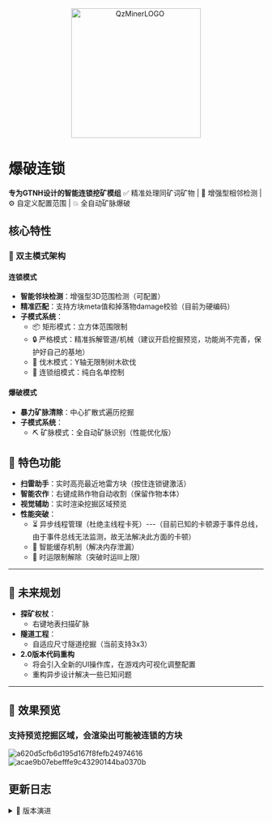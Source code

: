 <div align="center">
  <picture>
      <source media="(prefers-color-scheme: dark)" srcset="https://github.com/user-attachments/assets/7f5187f2-a567-424a-8a3a-dd49ab36b943#gh-dark-mode-only">
      <source media="(prefers-color-scheme: light)" srcset="https://github.com/user-attachments/assets/7f5187f2-a567-424a-8a3a-dd49ab36b943#gh-light-mode-only">
      <img alt="QzMinerLOGO" width="256" height="256" style="display:block;margin:auto">
  </picture>
</div>

# 爆破连锁

**专为GTNH设计的智能连锁挖矿模组**
✅ 精准处理同矿词矿物 | 🚀 增强型相邻检测 | ⚙️ 自定义配置范围 | 💥 全自动矿脉爆破

## 核心特性

### 🧩 双主模式架构
#### 连锁模式
- **智能邻块检测**：增强型3D范围检测（可配置）
- **精准匹配**：支持方块meta值和掉落物damage校验（目前为硬编码）
- **子模式系统**：
  - 📦 矩形模式：立方体范围限制
  - 🔒 严格模式：精准拆解管道/机械（建议开启挖掘预览，功能尚不完善，保护好自己的基地）
  - 🌳 伐木模式：Y轴无限制树木砍伐
  - 🎯 连锁组模式：纯白名单控制

#### 爆破模式
- **暴力矿脉清除**：中心扩散式遍历挖掘
- **子模式系统**：
  - ⛏ 矿脉模式：全自动矿脉识别（性能优化版）

## 🔧 特色功能
- **扫雷助手**：实时高亮最近地雷方块（按住连锁键激活）
- **智能农作**：右键成熟作物自动收割（保留作物本体）
- **视觉辅助**：实时渲染挖掘区域预览
- **性能突破**：
  - ⏳ 异步线程管理（杜绝主线程卡死）---（目前已知的卡顿源于事件总线，由于事件总线无法监测，故无法解决此方面的卡顿）
  - 🔄 智能缓存机制（解决内存泄漏）
  - 🚫 时运限制解除（突破时运III上限）

---

## 🚀 未来规划
- **探矿权杖**：
  - 右键地表扫描矿脉
- **隧道工程**：
  - 自适应尺寸隧道挖掘（当前支持3x3）
- **2.0版本代码重构**
  - 将会引入全新的UI操作库，在游戏内可视化调整配置
  - 重构异步设计解决一些已知问题

---

## 📸 效果预览
### 支持预览挖掘区域，会渲染出可能被连锁的方块
![a620d5cfb6d195d167f8fefb24974616](https://github.com/user-attachments/assets/6fef1eed-6593-446b-b775-f2b12e451ad8)
![acae9b07ebefffe9c43290144ba0370b](https://github.com/user-attachments/assets/09f6225e-8bbe-425b-b48a-72af94ff8c74)



## 更新日志

<details>
<summary>📜 版本演进</summary>

### v1.12.0+
- 时运上限解除系统
- 人工矿物时运支持

### v1.7.0-v1.8.1
- 多线程任务重构
- 伐木模式实装
- GUI配置修复

### v1.0.0-v1.6.1
- 核心算法奠基
- GTNH 270b4兼容
- 隧道模式初版

</details>
